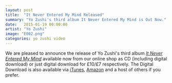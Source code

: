```yaml
---
layout: post
title:  "It Never Entered My Mind Released"
summary: "Yo Zushi's third album It Never Entered My Mind is Out Now."
date:   2015-01-19 00:00:00
artist: "Yo Zushi"
image: "E002.png"
categories: yo zushi video
---
```

We are pleased to announce the release of Yo Zushi's third album *[It Never Entered My Mind](http://shop.eidolarecords.co.uk/products/532595)* available now from our online shop as CD (including digital download) or just digital download for £10/£7 respectively. The Digital Download is also available via [iTunes](https://itunes.apple.com/gb/album/it-never-entered-my-mind/id954765926), [Amazon](http://www.amazon.co.uk/Never-Entered-My-Mind/dp/B00RGU3PDQ) and a host of others if you prefer. 
